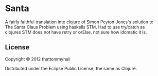 # Santa
A fairly faithful translation into clojure of Simon Peyton Jones's solution to The Santa Claus Problem using haskells STM.
Had to use try/catch as clojures STM does not have retry or orElse, not sure how idomatic it is.

## License

Copyright © 2012 thattommyhall

Distributed under the Eclipse Public License, the same as Clojure.
